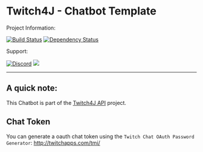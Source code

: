 # Twitch4J - Chatbot Template

Project Information:

[![Build Status](https://travis-ci.org/PhilippHeuer/twitch4j-chatbot.svg?branch=master)](https://travis-ci.org/PhilippHeuer/twitch4j-chatbot)
[![Dependency Status](https://www.versioneye.com/user/projects/58a4e597b4d2a200369506a3/badge.svg?style=flat-square)](https://www.versioneye.com/user/projects/58a4e597b4d2a200369506a3)

Support:

[![Discord](https://img.shields.io/badge/Join-Twitch4J-7289DA.svg?style=flat-square)](https://discord.gg/FQ5vgW3)
[<img src="https://discordapp.com/api/guilds/143001431388061696/widget.png?style=shield">](https://discord.gg/FQ5vgW3)

--------

## A quick note:
This Chatbot is part of the [Twitch4J API](https://github.com/PhilippHeuer/twitch4j) project.


## Chat Token
You can generate a oauth chat token using the `Twitch Chat OAuth Password Generator`:
http://twitchapps.com/tmi/

